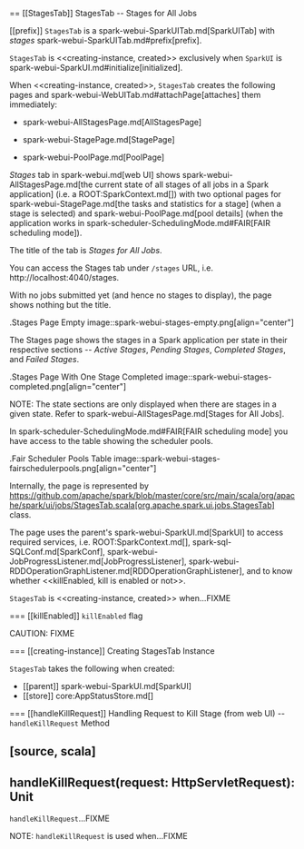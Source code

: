== [[StagesTab]] StagesTab -- Stages for All Jobs

[[prefix]]
`StagesTab` is a spark-webui-SparkUITab.md[SparkUITab] with *stages* spark-webui-SparkUITab.md#prefix[prefix].

`StagesTab` is <<creating-instance, created>> exclusively when `SparkUI` is spark-webui-SparkUI.md#initialize[initialized].

When <<creating-instance, created>>, `StagesTab` creates the following pages and spark-webui-WebUITab.md#attachPage[attaches] them immediately:

* spark-webui-AllStagesPage.md[AllStagesPage]

* spark-webui-StagePage.md[StagePage]

* spark-webui-PoolPage.md[PoolPage]

*Stages* tab in spark-webui.md[web UI] shows spark-webui-AllStagesPage.md[the current state of all stages of all jobs in a Spark application] (i.e. a ROOT:SparkContext.md[]) with two optional pages for spark-webui-StagePage.md[the tasks and statistics for a stage] (when a stage is selected) and spark-webui-PoolPage.md[pool details] (when the application works in spark-scheduler-SchedulingMode.md#FAIR[FAIR scheduling mode]).

The title of the tab is *Stages for All Jobs*.

You can access the Stages tab under `/stages` URL, i.e. http://localhost:4040/stages.

With no jobs submitted yet (and hence no stages to display), the page shows nothing but the title.

.Stages Page Empty
image::spark-webui-stages-empty.png[align="center"]

The Stages page shows the stages in a Spark application per state in their respective sections -- *Active Stages*, *Pending Stages*, *Completed Stages*, and *Failed Stages*.

.Stages Page With One Stage Completed
image::spark-webui-stages-completed.png[align="center"]

NOTE: The state sections are only displayed when there are stages in a given state. Refer to spark-webui-AllStagesPage.md[Stages for All Jobs].

In spark-scheduler-SchedulingMode.md#FAIR[FAIR scheduling mode] you have access to the table showing the scheduler pools.

.Fair Scheduler Pools Table
image::spark-webui-stages-fairschedulerpools.png[align="center"]

Internally, the page is represented by https://github.com/apache/spark/blob/master/core/src/main/scala/org/apache/spark/ui/jobs/StagesTab.scala[org.apache.spark.ui.jobs.StagesTab] class.

The page uses the parent's spark-webui-SparkUI.md[SparkUI] to access required services, i.e. ROOT:SparkContext.md[], spark-sql-SQLConf.md[SparkConf], spark-webui-JobProgressListener.md[JobProgressListener], spark-webui-RDDOperationGraphListener.md[RDDOperationGraphListener], and to know whether <<killEnabled, kill is enabled or not>>.

`StagesTab` is <<creating-instance, created>> when...FIXME

=== [[killEnabled]] `killEnabled` flag

CAUTION: FIXME

=== [[creating-instance]] Creating StagesTab Instance

`StagesTab` takes the following when created:

* [[parent]] spark-webui-SparkUI.md[SparkUI]
* [[store]] core:AppStatusStore.md[]

=== [[handleKillRequest]] Handling Request to Kill Stage (from web UI) -- `handleKillRequest` Method

[source, scala]
----
handleKillRequest(request: HttpServletRequest): Unit
----

`handleKillRequest`...FIXME

NOTE: `handleKillRequest` is used when...FIXME
